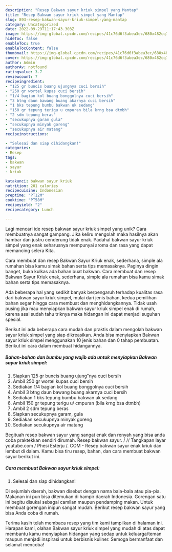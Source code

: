 ```yaml
---
description: "Resep Bakwan sayur kriuk simpel yang Mantap"
title: "Resep Bakwan sayur kriuk simpel yang Mantap"
slug: 893-resep-bakwan-sayur-kriuk-simpel-yang-mantap
category: Uncategorized
date: 2022-09-29T11:17:43.303Z
image: https://img-global.cpcdn.com/recipes/41c76d6f3abea3ec/680x482cq70/bakwan-sayur-kriuk-simpel-foto-resep-utama.jpg
hideToc: false
enableToc: true
enableTocContent: false
thumbnail: https://img-global.cpcdn.com/recipes/41c76d6f3abea3ec/680x482cq70/bakwan-sayur-kriuk-simpel-foto-resep-utama.jpg
cover: https://img-global.cpcdn.com/recipes/41c76d6f3abea3ec/680x482cq70/bakwan-sayur-kriuk-simpel-foto-resep-utama.jpg
author: Admin
authorAv: notfound
ratingvalue: 3.7
reviewcount: 7
recipeingredient:
- "125 gr buncis buang ujungnya cuci bersih"
- "250 gr wortel kupas cuci bersih"
- "1/4 bagian kol buang bonggolnya cuci bersih"
- "3 btng daun bawang buang akarnya cuci bersih"
- "1 bks tepung bumbu bakwan uk sedang"
- "150 gr tepung terigu u cmpuran bila krng bsa dtmbh"
- "2 sdm tepung beras"
- "secukupnya garam gula"
- "secukupnya minyak goreng"
- "secukupnya air matang"
recipeinstructions:

- "Selesai dan siap dihidangkan!"
categories:
- Resep
tags:
- bakwan
- sayur
- kriuk

katakunci: bakwan sayur kriuk 
nutrition: 201 calories
recipecuisine: Indonesian
preptime: "PT12M"
cooktime: "PT58M"
recipeyield: "2"
recipecategory: Lunch

---
```





Lagi mencari ide resep bakwan sayur kriuk simpel yang unik? Cara membuatnya sangat gampang. Jika keliru mengolah maka hasilnya akan hambar dan justru cenderung tidak enak. Padahal bakwan sayur kriuk simpel yang enak seharusnya mempunyai aroma dan rasa yang dapat memancing selera Kita.





Cara membuat dan resep Bakwan Sayur Kriuk enak, sederhana, simple ala rumahan bisa kamu simak bahan serta tips memasaknya. Paginya dingin banget, buka kulkas ada bahan buat bakwan. Cara membuat dan resep Bakwan Sayur Kriuk enak, sederhana, simple ala rumahan bisa kamu simak bahan serta tips memasaknya.

Ada beberapa hal yang sedikit banyak berpengaruh terhadap kualitas rasa dari bakwan sayur kriuk simpel, mulai dari jenis bahan, kedua pemilihan bahan segar hingga cara membuat dan menghidangkannya. Tidak usah pusing jika mau menyiapkan bakwan sayur kriuk simpel enak di rumah, karena asal sudah tahu triknya maka hidangan ini dapat menjadi suguhan spesial.






Berikut ini ada beberapa cara mudah dan praktis dalam mengolah bakwan sayur kriuk simpel yang siap dikreasikan. Anda bisa menyiapkan Bakwan sayur kriuk simpel menggunakan 10 jenis bahan dan 0 tahap pembuatan. Berikut ini cara dalam membuat hidangannya.

<!--inarticleads1-->

##### Bahan-bahan dan bumbu yang wajib ada untuk menyiapkan Bakwan sayur kriuk simpel:

1. Siapkan 125 gr buncis buang ujung&#34;nya cuci bersih
1. Ambil 250 gr wortel kupas cuci bersih
1. Sediakan 1/4 bagian kol buang bonggolnya cuci bersih
1. Ambil 3 btng daun bawang buang akarnya cuci bersih
1. Sediakan 1 bks tepung bumbu bakwan uk sedang
1. Ambil 150 gr tepung terigu u/ cmpuran (bila krng bsa dtmbh)
1. Ambil 2 sdm tepung beras
1. Siapkan secukupnya garam, gula
1. Sediakan secukupnya minyak goreng
1. Sediakan secukupnya air matang


Begituah resep bakwan sayur yang sangat enak dan renyah yang bisa anda coba praktekkan sendiri dirumah. Resep bakwan sayur. / // Tangkapan layar youtube.com / Phesi Esterju /. COM - Resep bakwan sayur enak kriuk dan lembut di dalam. Kamu bisa tiru resep, bahan, dan cara membuat bakwan sayur berikut ini. 

<!--inarticleads2-->

##### Cara membuat Bakwan sayur kriuk simpel:


1. Selesai dan siap dihidangkan!

Di sejumlah daerah, bakwan disebut dengan nama bala-bala atau pia-pia. Makanan ini pun bisa ditemukan di hampir daerah Indonesia. Gorengan satu ini begitu disukai sebagai camilan maupun pendamping makan. Untuk membuat gorengan inipun sangat mudah. Berikut resep bakwan sayur yang bisa Anda coba di rumah. 

Terima kasih telah membaca resep yang tim kami tampilkan di halaman ini. Harapan kami, olahan Bakwan sayur kriuk simpel yang mudah di atas dapat membantu kamu menyiapkan hidangan yang sedap untuk keluarga/teman maupun menjadi inspirasi untuk berbisnis kuliner. Semoga bermanfaat dan selamat mencoba!

